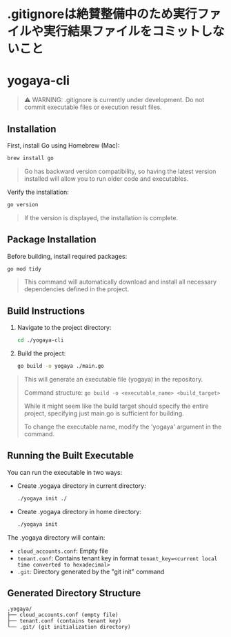 # .gitignoreは絶賛整備中のため実行ファイルや実行結果ファイルをコミットしないこと

# yogaya-cli

> ⚠️ WARNING: .gitignore is currently under development. Do not commit executable files or execution result files.

## Installation

First, install Go using Homebrew (Mac):

```bash
brew install go
```

> Go has backward version compatibility, so having the latest version installed will allow you to run older code and executables.

Verify the installation:

```bash
go version
```

> If the version is displayed, the installation is complete.

## Package Installation

Before building, install required packages:

```bash
go mod tidy
```

> This command will automatically download and install all necessary dependencies defined in the project.

## Build Instructions

1. Navigate to the project directory:
   ```bash
   cd ./yogaya-cli
    ```

2. Build the project:
   ```bash
   go build -o yogaya ./main.go
    ```

> This will generate an executable file (yogaya) in the repository.
>
> Command structure:
> `go build -o <executable_name> <build_target>`
>
> While it might seem like the build target should specify the entire project,
> specifying just main.go is sufficient for building.
>
> To change the executable name, modify the 'yogaya' argument in the command.

## Running the Built Executable

You can run the executable in two ways:

- Create .yogaya directory in current directory:
   ````bash
   ./yogaya init ./
    ````

- Create .yogaya directory in home directory:
   ```bash
   ./yogaya init
    ```

The .yogaya directory will contain:
- `cloud_accounts.conf`: Empty file
- `tenant.conf`: Contains tenant key in format `tenant_key=<current local time converted to hexadecimal>`
- `.git`: Directory generated by the "git init" command

## Generated Directory Structure

```
.yogaya/
├── cloud_accounts.conf (empty file)
├── tenant.conf (contains tenant key)
└── .git/ (git initialization directory)
```
